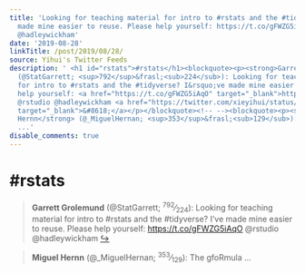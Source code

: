 ```yaml
---
title: 'Looking for teaching material for intro to #rstats and the #tidyverse? I''ve
  made mine easier to reuse. Please help yourself: https://t.co/gFWZG5iAqO @rstudio
  @hadleywickham'
date: '2019-08-28'
linkTitle: /post/2019/08/28/
source: Yihui's Twitter Feeds
description: ' <h1 id="rstats">#rstats</h1><blockquote><p><strong>Garrett Grolemund</strong>
  (@StatGarrett; <sup>792</sup>&frasl;<sub>224</sub>): Looking for teaching material
  for intro to #rstats and the #tidyverse? I&rsquo;ve made mine easier to reuse. Please
  help yourself: <a href="https://t.co/gFWZG5iAqO" target="_blank">https://t.co/gFWZG5iAqO</a>
  @rstudio @hadleywickham <a href="https://twitter.com/xieyihui/status/1165986741196656642"
  target="_blank">&#8618;</a></p></blockquote><!-- --><blockquote><p><strong>Miguel
  Hernn</strong> (@_MiguelHernan; <sup>353</sup>&frasl;<sub>129</sub>): The gfoRmula
  ...'
disable_comments: true
---
```

 <h1 id="rstats">#rstats</h1><blockquote><p><strong>Garrett Grolemund</strong> (@StatGarrett; <sup>792</sup>&frasl;<sub>224</sub>): Looking for teaching material for intro to #rstats and the #tidyverse? I&rsquo;ve made mine easier to reuse. Please help yourself: <a href="https://t.co/gFWZG5iAqO" target="_blank">https://t.co/gFWZG5iAqO</a> @rstudio @hadleywickham <a href="https://twitter.com/xieyihui/status/1165986741196656642" target="_blank">&#8618;</a></p></blockquote><!-- --><blockquote><p><strong>Miguel Hernn</strong> (@_MiguelHernan; <sup>353</sup>&frasl;<sub>129</sub>): The gfoRmula ...